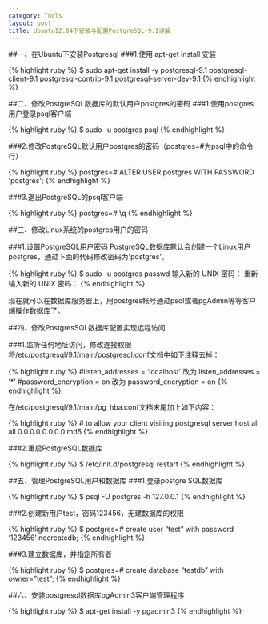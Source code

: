 ```yaml
---
category: Tools
layout: post
title: Ubuntu12.04下安装与配置PostgreSQL-9.1详解
---
```


##一、在Ubuntu下安装Postgresql
###1.使用 apt-get install 安装

{% highlight ruby %}
    $ sudo apt-get install -y postgresql-9.1 postgresql-client-9.1 postgresql-contrib-9.1 postgresql-server-dev-9.1
{% endhighlight %}

##二、修改PostgreSQL数据库的默认用户postgres的密码
###1.使用postgres用户登录psql客户端

{% highlight ruby %}
    $ sudo -u postgres psql
{% endhighlight %}

###2.修改PostgreSQL默认用户postgres的密码（postgres=#为psql中的命令行）

{% highlight ruby %}
    postgres=# ALTER USER postgres WITH PASSWORD 'postgres';
{% endhighlight %}

###3.退出PostgreSQL的psql客户端

{% highlight ruby %}
    postgres=# \q
{% endhighlight %}

##三、修改Linux系统的postgres用户的密码

###1.设置PostgreSQL用户密码
PostgreSQL数据库默认会创建一个Linux用户postgres，通过下面的代码修改密码为'postgres’。

{% highlight ruby %}
    $ sudo -u postgres passwd
    输入新的 UNIX 密码：
    重新输入新的 UNIX 密码：
{% endhighlight %}

现在就可以在数据库服务器上，用postgres帐号通过psql或者pgAdmin等等客户端操作数据库了。

##四、修改PostgresSQL数据库配置实现远程访问

###1.监听任何地址访问，修改连接权限
将/etc/postgresql/9.1/main/postgresql.conf文档中如下注释去掉：

{% highlight ruby %}
    #listen_addresses = ‘localhost’ 改为 listen_addresses = ‘*’
    #password_encryption = on 改为 password_encryption = on
{% endhighlight %}

在/etc/postgresql/9.1/main/pg_hba.conf文档末尾加上如下内容：

{% highlight ruby %}
    # to allow your client visiting postgresql server
    host all all 0.0.0.0 0.0.0.0 md5
{% endhighlight %}

###2.重启PostgreSQL数据库

{% highlight ruby %}
    $ /etc/init.d/postgresql restart
{% endhighlight %}
         
##五、管理PostgreSQL用户和数据库
###1.登录postgre SQL数据库

{% highlight ruby %}
    $ psql -U postgres -h 127.0.0.1
{% endhighlight %}

###2.创建新用户test，密码123456，无建数据库的权限

{% highlight ruby %}
    $ postgres=# create user “test” with password ‘123456’ nocreatedb;
{% endhighlight %}

###3.建立数据库，并指定所有者

{% highlight ruby %}
    $ postgres=# create database “testdb” with owner=”test”;
{% endhighlight %}

##六、安装postgresql数据库pgAdmin3客户端管理程序

{% highlight ruby %}
    $ apt-get install -y pgadmin3
{% endhighlight %}
